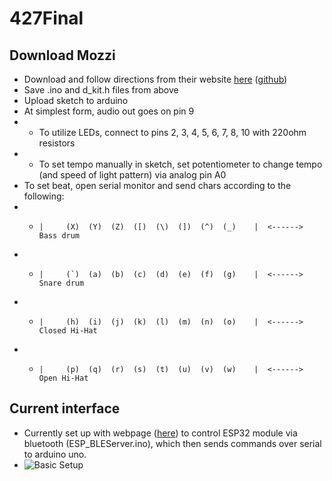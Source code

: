 # 427Final
## Download Mozzi
* Download and follow directions from their website [here](https://sensorium.github.io/Mozzi/) ([github](https://github.com/sensorium/Mozzi))
* Save .ino and d_kit.h files from above
* Upload sketch to arduino
* At simplest form, audio out goes on pin 9
* * To utilize LEDs, connect to pins 2, 3, 4, 5, 6, 7, 8, 10 with 220ohm resistors
* * To set tempo manually in sketch, set potentiometer to change tempo (and speed of light pattern) via analog pin A0
* To set beat, open serial monitor and send chars according to the following:
* *     |     (X)  (Y)  (Z)  ([)  (\)  (])  (^)  (_)    |  <------> Bass drum
* *     |     (`)  (a)  (b)  (c)  (d)  (e)  (f)  (g)    |  <------> Snare drum  
* *     |     (h)  (i)  (j)  (k)  (l)  (m)  (n)  (o)    |  <------> Closed Hi-Hat
* *     |     (p)  (q)  (r)  (s)  (t)  (u)  (v)  (w)    |  <------> Open Hi-Hat
## Current interface
* Currently set up with webpage ([here](https://will-bach90.github.io/427Final/)) to control ESP32 module via bluetooth (ESP_BLEServer.ino), which then sends commands over serial to arduino uno.
* ![Basic Setup](https://github.com/Will-Bach90/427Final/blob/main/IMG_0269.jpg)
